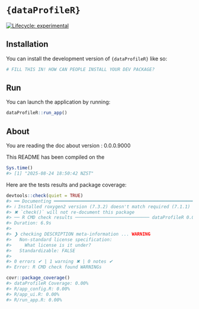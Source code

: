 
<!-- README.md is generated from README.Rmd. Please edit that file -->

# `{dataProfileR}`

<!-- badges: start -->

[![Lifecycle:
experimental](https://img.shields.io/badge/lifecycle-experimental-orange.svg)](https://lifecycle.r-lib.org/articles/stages.html#experimental)
<!-- badges: end -->

## Installation

You can install the development version of `{dataProfileR}` like so:

``` r
# FILL THIS IN! HOW CAN PEOPLE INSTALL YOUR DEV PACKAGE?
```

## Run

You can launch the application by running:

``` r
dataProfileR::run_app()
```

## About

You are reading the doc about version : 0.0.0.9000

This README has been compiled on the

``` r
Sys.time()
#> [1] "2025-08-24 18:50:42 NZST"
```

Here are the tests results and package coverage:

``` r
devtools::check(quiet = TRUE)
#> ══ Documenting ═════════════════════════════════════════════════════════════════
#> ℹ Installed roxygen2 version (7.3.2) doesn't match required (7.1.1)
#> ✖ `check()` will not re-document this package
#> ── R CMD check results ──────────────────────────── dataProfileR 0.0.0.9000 ────
#> Duration: 6.9s
#> 
#> ❯ checking DESCRIPTION meta-information ... WARNING
#>   Non-standard license specification:
#>     What license is it under?
#>   Standardizable: FALSE
#> 
#> 0 errors ✔ | 1 warning ✖ | 0 notes ✔
#> Error: R CMD check found WARNINGs
```

``` r
covr::package_coverage()
#> dataProfileR Coverage: 0.00%
#> R/app_config.R: 0.00%
#> R/app_ui.R: 0.00%
#> R/run_app.R: 0.00%
```
